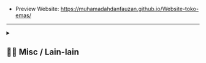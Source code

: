 - Preview Website: https://muhamadahdanfauzan.github.io/Website-toko-emas/
---
<details> 
  <summary>
  <h2> ⛓️‍💥 Misc / Lain-lain</h2> 
  </summary>



